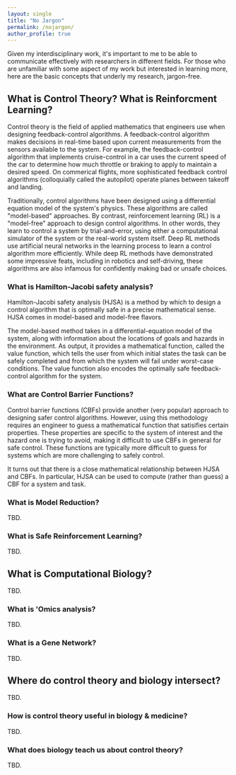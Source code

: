 ```yaml
---
layout: single
title: "No Jargon"
permalink: /nojargon/
author_profile: true
---
```


Given my interdisciplinary work, it's important to me to be able to communicate effectively with researchers in different fields.
For those who are unfamiliar with some aspect of my work but interested in learning more, here are the basic concepts that underly my research, jargon-free.

## What is Control Theory? What is Reinforcment Learning?

Control theory is the field of applied mathematics that engineers use when designing feedback-control algorithms.
A feedback-control algorithm makes decisions in real-time based upon current measurements from the sensors available to the system.
For example, the feedback-control algorithm that implements cruise-control in a car uses the current speed of the car to determine how much throttle or braking to apply to maintain a desired speed.
On commerical flights, more sophisticated feedback control algorithms (colloquially called the autopilot) operate planes between takeoff and landing.

Traditionally, control algorithms have been designed using a differential equation model of the system's physics.
These algorithms are called "model-based" approaches.
By contrast, reinforcement learning (RL) is a "model-free" approach to design control algorithms.
In other words, they learn to control a system by trial-and-error, using either a computational simulator of the system or the real-world system itself.
Deep RL methods use artificial neural networks in the learning process to learn a control algorithm more efficiently.
While deep RL methods have demonstrated some impressive feats, including in robotics and self-driving, these algorithms are also infamous for confidently making bad or unsafe choices.

### What is Hamilton-Jacobi safety analysis?

Hamilton-Jacobi safety analysis (HJSA) is a method by which to design a control algorithm that is optimally safe in a precise mathematical sense.
HJSA comes in model-based and model-free flavors.

The model-based method takes in a differential-equation model of the system, along with information about the locations of goals and hazards in the environment.
As output, it provides a mathematical function, called the value function, which tells the user from which initial states the task can be safely completed and from which the system will fail under worst-case conditions.
The value function also encodes the optimally safe feedback-control algorithm for the system.

### What are Control Barrier Functions?

Control barrier functions (CBFs) provide another (very popular) approach to designing safer control algorithms.
However, using this methodology requires an engineer to guess a mathematical function that satisifies certain properties.
These properties are specific to the system of interest and the hazard one is trying to avoid, making it difficult to use CBFs in general for safe control.
These functions are typically more difficult to guess for systems which are more challenging to safely control.

It turns out that there is a close mathematical relationship between HJSA and CBFs.
In particular, HJSA can be used to compute (rather than guess) a CBF for a system and task.

### What is Model Reduction?

TBD.

### What is Safe Reinforcement Learning?

TBD.

## What is Computational Biology?

TBD.

### What is 'Omics analysis?

TBD.

### What is a Gene Network?

TBD.

## Where do control theory and biology intersect?

TBD.

### How is control theory useful in biology & medicine?

TBD.

### What does biology teach us about control theory?

TBD.
